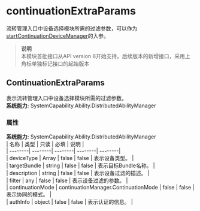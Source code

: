 # continuationExtraParams    
流转管理入口中设备选择模块所需的过滤参数，可以作为[startContinuationDeviceManager](js-apis-continuation-continuationManager.md#continuationmanagerstartcontinuationdevicemanager9-1)的入参。  
> **说明**   
>本模块首批接口从API version 8开始支持。后续版本的新增接口，采用上角标单独标记接口的起始版本  
    
## ContinuationExtraParams    
表示流转管理入口中设备选择模块所需的过滤参数。  
 **系统能力:**  SystemCapability.Ability.DistributedAbilityManager    
### 属性    
 **系统能力:**  SystemCapability.Ability.DistributedAbilityManager    
| 名称 | 类型 | 只读 | 必填 | 说明 |  
| --------| --------| --------| --------| --------|  
| deviceType | Array<string> | false | false | 表示设备类型。 |  
| targetBundle | string | false | false | 表示目标Bundle名称。 |  
| description | string | false | false | 表示设备过滤的描述。 |  
| filter | any | false | false | 表示设备过滤的参数。 |  
| continuationMode | continuationManager.ContinuationMode | false | false | 表示协同的模式。 |  
| authInfo | object | false | false | 表示认证的信息。 |  
